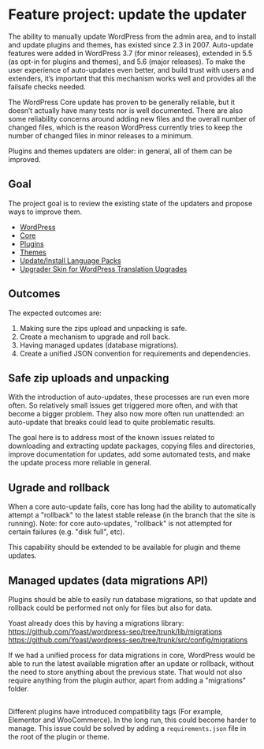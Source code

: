 # Feature project: update the updater 

The ability to manually update WordPress from the admin area, and to install and update plugins and themes, has existed since 2.3 in 2007.
Auto-update features were added in WordPress 3.7 (for minor releases), extended in 5.5 (as opt-in for plugins and themes), and 5.6 (major releases). To make the user experience of auto-updates even better, and build trust with users and extenders, it’s important that this mechanism works well and provides all the failsafe checks needed.

The WordPress Core update has proven to be generally reliable, but it doesn’t actually have many tests nor is well documented. There are also some reliability concerns around adding new files and the overall number of changed files, which is the reason WordPress currently tries to keep the number of changed files in minor releases to a minimum.

Plugins and themes updaters are older: in general, all of them can be improved.

## Goal
The project goal is to review the existing state of the updaters and propose ways to improve them.

- [WordPress](https://developer.wordpress.org/reference/classes/wp_upgrader/)
- [Core](https://developer.wordpress.org/reference/classes/core_upgrader/)
- [Plugins](https://developer.wordpress.org/reference/classes/plugin_upgrader/)
- [Themes](https://developer.wordpress.org/reference/classes/theme_upgrader/)
- [Update/Install Language Packs](https://developer.wordpress.org/reference/classes/language_pack_upgrader/)
- [Upgrader Skin for WordPress Translation Upgrades](https://developer.wordpress.org/reference/classes/language_pack_upgrader_skin/)

## Outcomes
The expected outcomes are:
1. Making sure the zips upload and unpacking is safe.
2. Create a mechanism to upgrade and roll back.
3. Having managed updates (database migrations).
4. Create a unified JSON convention for requirements and dependencies.

## Safe zip uploads and unpacking
With the introduction of auto-updates, these processes are run even more often. So relatively small issues get triggered more often, and with that become a bigger problem. They also now more often run unattended: an auto-update that breaks could lead to quite problematic results.

The goal here is to address most of the known issues related to downloading and extracting update packages, copying files and directories, improve documentation for updates, add some automated tests, and make the update process more reliable in general.

## Ugrade and rollback
When a core auto-update fails, core has long had the ability to automatically attempt a "rollback" to the latest stable release (in the branch that the site is running). Note: for core auto-updates, "rollback" is not attempted for certain failures (e.g. "disk full", etc).

This capability should be extended to be available for plugin and theme updates.

## Managed updates (data migrations API)

Plugins should be able to easily run database migrations, so that update and rollback could be performed not only for files but also for data.

Yoast already does this by having a migrations library:
https://github.com/Yoast/wordpress-seo/tree/trunk/lib/migrations
https://github.com/Yoast/wordpress-seo/tree/trunk/src/config/migrations

If we had a unified process for data migrations in core, WordPress would be able to run the latest available migration after an update or rollback, without the need to store anything about the previous state. That would not also require anything from the plugin author, apart from adding a "migrations" folder.

## 
Different plugins have introduced compatibility tags (For example, Elementor and WooCommerce). 
In the long run, this could become harder to manage.
This issue could be solved by adding a `requirements.json` file in the root of the plugin or theme. 
